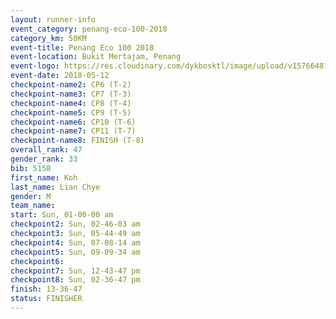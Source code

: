 ```yaml
--- 
layout: runner-info 
event_category: penang-eco-100-2018 
category_km: 50KM 
event-title: Penang Eco 100 2018 
event-location: Bukit Mertajam, Penang 
event-logo: https://res.cloudinary.com/dykbosktl/image/upload/v1576648106/Logo/Logo_lovxhg.jpg 
event-date: 2018-05-12 
checkpoint-name2: CP6 (T-2) 
checkpoint-name3: CP7 (T-3) 
checkpoint-name4: CP8 (T-4) 
checkpoint-name5: CP9 (T-5) 
checkpoint-name6: CP10 (T-6) 
checkpoint-name7: CP11 (T-7) 
checkpoint-name8: FINISH (T-8) 
overall_rank: 47
gender_rank: 33
bib: 5158
first_name: Koh
last_name: Lian Chye
gender: M
team_name: 
start: Sun, 01-00-00 am
checkpoint2: Sun, 02-46-03 am
checkpoint3: Sun, 05-44-49 am
checkpoint4: Sun, 07-08-14 am
checkpoint5: Sun, 09-09-34 am
checkpoint6: 
checkpoint7: Sun, 12-43-47 pm
checkpoint8: Sun, 02-36-47 pm
finish: 13-36-47
status: FINISHER
--- 
```

